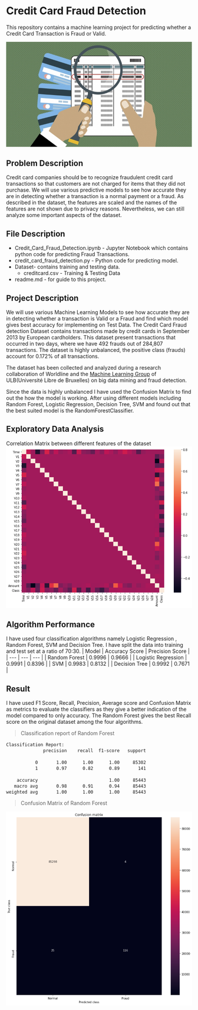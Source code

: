 # Credit Card Fraud Detection
This repository contains a machine learning project for predicting whether a Credit Card Transaction is Fraud or Valid.

![Display Image](./Rawdata/cap1.jpg)

## Problem Description
Credit card companies should be to recognize fraudulent credit card transactions so that customers are not charged for items that they did not purchase. We will use various predictive models to see how accurate they are in detecting whether a transaction is a normal payment or a fraud. As described in the dataset, the features are scaled and the names of the features are not shown due to privacy reasons. Nevertheless, we can still analyze some important aspects of the dataset. 


## File Description

* Credit_Card_Fraud_Detection.ipynb - Jupyter Notebook which contains python code for predicting Fraud Transactions.<br>
* credit_card_fraud_detection.py - Python code for predicting model.<br>
* Dataset- contains training and testing data.<br>
  * creditcard.csv - Training & Testing Data
* readme.md - for guide to this project.<br>

## Project Description
We will use various Machine Learning Models to see how accurate they are in detecting whether a transaction is Valid or a Fraud and find which model gives best accuracy for implementing on Test Data.
The Credit Card Fraud detection Dataset contains transactions made by credit cards in September 2013 by European cardholders. This dataset present transactions that occurred in two days, where we have 492 frauds out of 284,807 transactions. The dataset is highly unbalanced, the positive class (frauds) account for 0.172% of all transactions.

The dataset has been collected and analyzed during a research collaboration of Worldline and the [Machine Learning Group](http://mlg.ulb.ac.be) of ULB(Université Libre de Bruxelles) on big data mining and fraud detection.

Since the data is highly unbalanced I have used the Confusion Matrix to find out the how the model is working. After using different models including Random Forest, Logistic Regression, Decision Tree, SVM and found out that the best suited model is the RandomForestClassifier.

## Exploratory Data Analysis
Correlation Matrix between different features of the dataset
![features](./Rawdata/cap3.png)

## Algorithm Performance
I have used four classification algorithms namely Logistic Regression , Random Forest, SVM and Decision Tree. I have split the data into training and test set at a ratio of 70:30.
| Model  | Accuracy Score | Precision Score |
| --- | --- | --- |
| Random Forest | 0.9996 | 0.9666 |
| Logistic Regression | 0.9991 | 0.8396 |
| SVM | 0.9983 | 0.8132  |
| Decision Tree | 0.9992 | 0.7671 |

## Result
I have used F1 Score, Recall, Precision, Average score and Confusion Matrix as metrics to evaluate the classifiers as they give a better indication of the model compared to only accuracy. The Random Forest gives the best Recall score on the original dataset among the four algorithms.

> Classification report of Random Forest 
```
Classification Report:
              precision    recall  f1-score   support

           0       1.00      1.00      1.00     85302
           1       0.97      0.82      0.89       141

    accuracy                           1.00     85443
   macro avg       0.98      0.91      0.94     85443
weighted avg       1.00      1.00      1.00     85443
```

> Confusion Matrix of Random Forest

![confusion matrix](./Rawdata/cap2.png)
